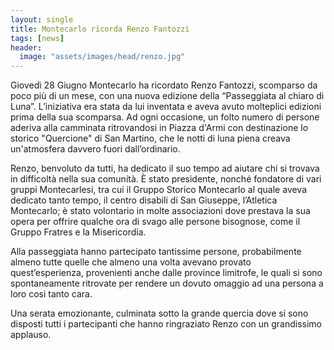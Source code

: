 ```yaml
---
layout: single
title: Montecarlo ricorda Renzo Fantozzi
tags: [news]
header:
  image: "assets/images/head/renzo.jpg"
---
```


Giovedì 28 Giugno Montecarlo ha ricordato Renzo Fantozzi, scomparso da poco più di un mese, con una nuova edizione della “Passeggiata al chiaro di Luna”. L’iniziativa era stata da lui inventata e aveva avuto molteplici edizioni prima della sua scomparsa. Ad ogni occasione, un folto numero di persone aderiva alla camminata ritrovandosi in Piazza d'Armi con destinazione lo storico "Quercione" di San Martino, che le notti di luna piena creava un'atmosfera davvero fuori dall’ordinario.

Renzo, benvoluto da tutti, ha dedicato il suo tempo ad aiutare chi si trovava in difficoltà nella sua comunità. È stato presidente, nonché fondatore di vari gruppi Montecarlesi, tra cui il Gruppo Storico Montecarlo al quale aveva dedicato tanto tempo, il centro disabili di San Giuseppe, l’Atletica Montecarlo; è stato volontario in molte associazioni dove prestava la sua opera per offrire qualche ora di svago alle persone bisognose, come il Gruppo Fratres e la Misericordia.

Alla passeggiata hanno partecipato tantissime persone, probabilmente almeno tutte quelle che almeno una volta avevano provato quest’esperienza, provenienti anche dalle province limitrofe, le quali si sono spontaneamente ritrovate per rendere un dovuto omaggio ad una persona a loro cosi tanto cara.

Una serata emozionante, culminata sotto la grande quercia dove si sono disposti tutti i partecipanti che hanno ringraziato Renzo con un grandissimo applauso.
